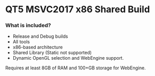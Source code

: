 # QT5 MSVC2017 x86 Shared Build

### What is included?

* Release and Debug builds
* All tools
* x86-based architecture
* Shared Library (Static not supported)
* Dynamic OpenGL selection and WebEngine support.

Requires at least 8GB of RAM and 100+GB storage for WebEngine.
